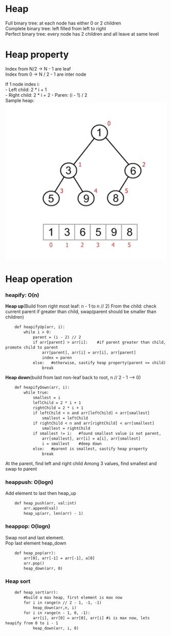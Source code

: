 # Heap
Full binary tree: at each node has either 0 or 2 children  
Complete binary tree: left filled from left to right   
Perfect binary tree: every node has 2 children and all leave at same level

# Heap property
Index from N/2 -> N - 1 are leaf  
Index from 0 -> N / 2 - 1 are inter node

If 1 node index i:  
    - Left child:  2 * i + 1  
    - Right child: 2 * i + 2
    - Paren:       (i - 1) / 2  
Sample heap:
![img.png](img.png)
# Heap operation

### heapify: O(n)
**Heap up**(Build from right most leaf: n - 1 to n // 2)
From the child: check current parent if greater than child, swap(parent should be smaller than children) 
```plaintext
    def heapifyUp(arr, i):
        while i > 0:
            parent = (i - 2) // 2
            if arr[parent] > arr[i]:    #if parent greater than child, promote child to parent
                arr[parent], arr[i] = arr[i], arr[parent]
                index = paren
            else:   #otherwise, sastify heap property(parent <= child)
                break 
```
**Heap down**(build from last non-leaf back to root, n // 2 - 1 --> 0)  
```plaintext
    def heapifyDown(arr, i):
        while true:
            smallest = i
            leflChild = 2 * i + 1
            rightChild = 2 * i + 1
            if leftChild < n and arr[leftChild] < arr[smallest]
                smallest = leftChild
            if rightChild < n and arr[rightChild] < arr[smallest]
                smallest = rightChild
            if smallest != i:   #found smallest value is not parent, 
                arr[smallest], arr[i] = a[i], arr[smallest]
                i = smallest    #deep down
            else:   #parent is smallest, sastify heap property
                break
```
            
At the parent, find left and right child
Among 3 values, find smallest and swap to parent
### heappush: O(logn)
Add element to last then heap_up
```plaintext
    def heap_push(arr, val:int)
        arr.append(val)
        heap_up(arr, len(arr) - 1)
```
### heappop: O(logn)
Swap root and last element.  
Pop last element
heap_down
```plaintext
    def heap_pop(arr):
        arr[0], arr[-1] = arr[-1], a[0]
        arr.pop()
        heap_down(arr, 0)

```

### Heap sort
```plaintext
    def heap_sort(arr):
        #build a max heap, first element is max now
        for i in range(n // 2 - 1, -1, -1)
            heap_down(arr,n, i) 
        for i in range(n - 1, 0, -1):
            arr[i], arr[0] = arr[0], arr[i] #i is max now, lets heapify from 0 to i - 1
            heap_down(arr, i, 0)
```